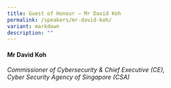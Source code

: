 ```yaml
---
title: Guest of Honour – Mr David Koh
permalink: /speakers/mr-david-koh/
variant: markdown
description: ""
---
```

#### **Mr David Koh**

*Commissioner of Cybersecurity &amp; Chief Executive (CE), <br> Cyber Security Agency of Singapore (CSA)*